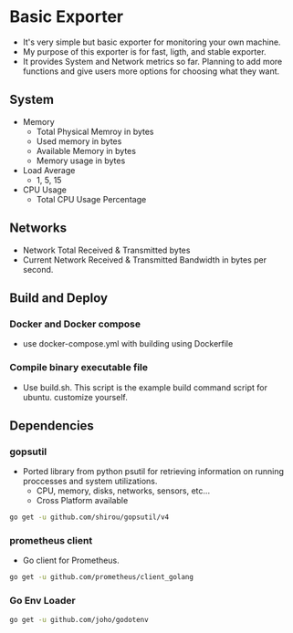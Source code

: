 # Basic Exporter
* It's very simple but basic exporter for monitoring your own machine.
* My purpose of this exporter is for fast, ligth, and stable exporter.
* It provides System and Network metrics so far. Planning to add more functions and give users more options for choosing what they want.

## System
* Memory
    * Total Physical Memroy in bytes
    * Used memory in bytes
    * Available Memory in bytes
    * Memory usage in bytes
* Load Average
    * 1, 5, 15
* CPU Usage
    * Total CPU Usage Percentage

## Networks
* Network Total Received & Transmitted bytes
* Current Network Received & Transmitted Bandwidth in bytes per second.

## Build and Deploy
### Docker and Docker compose
* use docker-compose.yml with building using Dockerfile

### Compile binary executable file
* Use build.sh. This script is the example build command script for ubuntu. customize yourself.

## Dependencies
### gopsutil

* Ported library from python psutil for retrieving information on running proccesses and system utilizations.
    * CPU, memory, disks, networks, sensors, etc...
    * Cross Platform available

```zsh
go get -u github.com/shirou/gopsutil/v4
```

### prometheus client
* Go client for Prometheus.

```zsh
go get -u github.com/prometheus/client_golang
```

### Go Env Loader

```zsh
go get -u github.com/joho/godotenv
```

